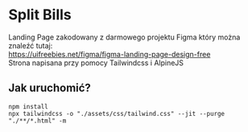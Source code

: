 # Split Bills
Landing Page zakodowany z darmowego projektu Figma który można znaleźć tutaj:  
https://uifreebies.net/figma/figma-landing-page-design-free  
Strona napisana przy pomocy Tailwindcss i AlpineJS

## Jak uruchomić?
```
npm install
npx tailwindcss -o "./assets/css/tailwind.css" --jit --purge "./**/*.html" -m
```
